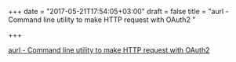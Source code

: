 +++
date = "2017-05-21T17:54:05+03:00"
draft = false
title = "aurl - Command line utility to make HTTP request with OAuth2 "

+++

<p><a href="https://t.co/1nu1576xbn">aurl - Command line utility to make HTTP request with OAuth2 </a></p>
